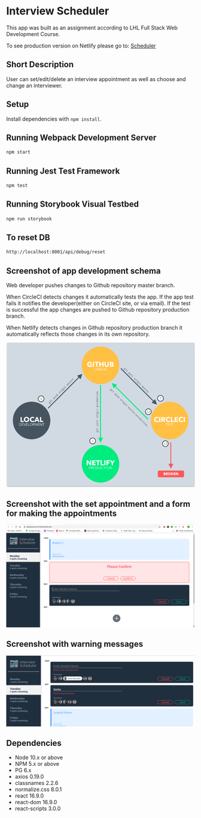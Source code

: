 # Interview Scheduler

This app was built as an assignment according to LHL Full Stack Web Development Course. 

To see production version on Netlify please go to: [Scheduler](https://jolly-poincare-537e66.netlify.com)

## Short Description

User can set/edit/delete an interview appointment as well as choose and change an interviewer.

## Setup

Install dependencies with `npm install`.

## Running Webpack Development Server

```sh
npm start
```

## Running Jest Test Framework

```sh
npm test
```

## Running Storybook Visual Testbed

```sh
npm run storybook
```

## To reset DB

```sh
http://localhost:8001/api/debug/reset
```

## Screenshot of app development schema

Web developer pushes changes to Github repository master branch. 

When CircleCI detects changes it automatically tests the app. If the app test fails it notifies the developer(either on CircleCI site, or via email). If the test is successful the app changes are pushed to Github repository production branch. 

When Netlify detects changes in Github repository production branch it automatically reflects those changes in its own repository.

!["Screenshot of production schema"](https://github.com/hanuz06/scheduler/blob/master/public/images/scheduler-production-schema.png?raw=true)

## Screenshot with the set appointment and a form for making the appointments

!["Screenshot of front page"](https://github.com/hanuz06/scheduler/blob/master/public/images/scheduler-front-page.png?raw=true)

## Screenshot with warning messages

!["Screenshot of the page for mobiles"](https://github.com/hanuz06/scheduler/blob/master/public/images/Scheduler-3.png?raw=true)

## Dependencies

- Node 10.x or above
- NPM 5.x or above
- PG 6.x
- axios 0.19.0
- classnames 2.2.6
- normalize.css 8.0.1
- react 16.9.0
- react-dom 16.9.0
- react-scripts 3.0.0

